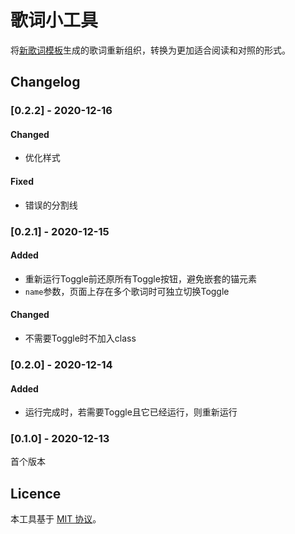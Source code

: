 # 歌词小工具
将[新歌词模板](./template.mediawiki)生成的歌词重新组织，转换为更加适合阅读和对照的形式。

## Changelog
### [0.2.2] - 2020-12-16
#### Changed
- 优化样式
#### Fixed
- 错误的分割线

### [0.2.1] - 2020-12-15
#### Added
- 重新运行Toggle前还原所有Toggle按钮，避免嵌套的锚元素
- `name`参数，页面上存在多个歌词时可独立切换Toggle
#### Changed
- 不需要Toggle时不加入class

### [0.2.0] - 2020-12-14
#### Added
- 运行完成时，若需要Toggle且它已经运行，则重新运行

### [0.1.0] - 2020-12-13
首个版本

## Licence
本工具基于 [MIT 协议](../../LICENSE)。